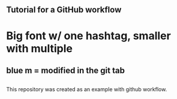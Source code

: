 ## Tutorial for a GitHub workflow
# Big font w/ one hashtag, smaller with multiple
## blue m = modified in the git tab
## 

This repository was created as an example with github workflow. 

